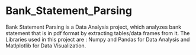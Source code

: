 # Bank_Statement_Parsing
Bank Statement Parsing is a Data Analysis project, which analyzes bank statement that is in pdf format by extracting tables/data frames from it. The Libraries used in this project are : Numpy and Pandas for Data Analysis and Matlplotlib for Data Visualization.
